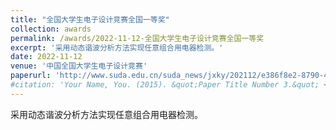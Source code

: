 ```yaml
---
title: "全国大学生电子设计竞赛全国一等奖"
collection: awards
permalink: /awards/2022-11-12-全国大学生电子设计竞赛全国一等奖
excerpt: '采用动态谐波分析方法实现任意组合用电器检测。'
date: 2022-11-12
venue: '中国全国大学生电子设计竞赛'
paperurl: 'http://www.suda.edu.cn/suda_news/jxky/202112/e386f8e2-8790-45b6-b772-3ec0d13779bc.html'
#citation: 'Your Name, You. (2015). &quot;Paper Title Number 3.&quot; <i>Journal 1</i>. 1(3).'
---
```

采用动态谐波分析方法实现任意组合用电器检测。
